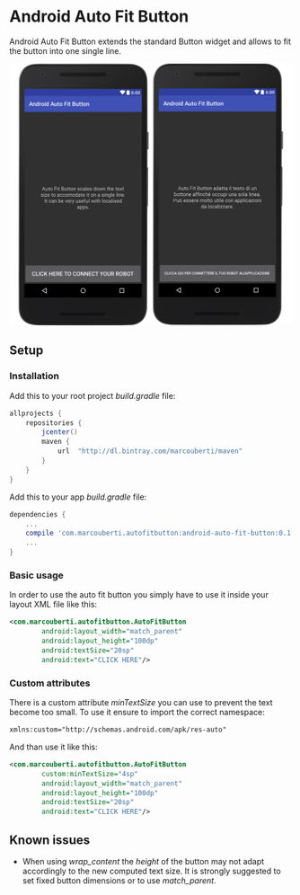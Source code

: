 # Android Auto Fit Button

Android Auto Fit Button extends the standard Button widget and allows to fit the button into one single line.

![](https://raw.githubusercontent.com/marcouberti/android-auto-fit-button/master/images/screen2.png)  

## Setup

### Installation

Add this to your root project *build.gradle* file:  
``` groovy
allprojects {
    repositories {
        jcenter()
        maven {
            url  "http://dl.bintray.com/marcouberti/maven"
        }
    }
}
```

Add this to your app *build.gradle* file:  
``` groovy
dependencies {
    ...
    compile 'com.marcouberti.autofitbutton:android-auto-fit-button:0.1.0@aar'
    ...
}
```

### Basic usage
In order to use the auto fit button you simply have to use it inside your layout XML file like this:

```xml
<com.marcouberti.autofitbutton.AutoFitButton
        android:layout_width="match_parent"
        android:layout_height="100dp"
        android:textSize="20sp"
        android:text="CLICK HERE"/>
```

### Custom attributes

There is a custom attribute *minTextSize* you can use to prevent the text become too small. To use it ensure to import the correct namespace:
```xml
xmlns:custom="http://schemas.android.com/apk/res-auto"
```

And than use it like this:
```xml
<com.marcouberti.autofitbutton.AutoFitButton
		custom:minTextSize="4sp"
        android:layout_width="match_parent"
        android:layout_height="100dp"
        android:textSize="20sp"
        android:text="CLICK HERE"/>
```

## Known issues

- When using *wrap_content* the *height* of the button may not adapt accordingly to the new computed text size. It is strongly suggested to set fixed button dimensions or to use *match_parent*.